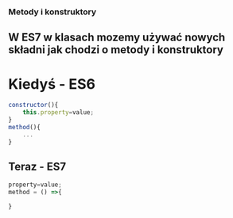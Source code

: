 ### Metody i konstruktory

## W ES7 w klasach mozemy używać nowych składni jak chodzi o metody i konstruktory 
# Kiedyś - ES6 
```javascript
constructor(){
    this.property=value;
}
method(){
    ...
}
```
## Teraz - ES7
```javascript
property=value;
method = () =>{

}
```